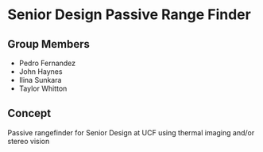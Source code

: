 # Senior Design Passive Range Finder

## Group Members
* Pedro Fernandez
* John Haynes
* Ilina Sunkara
* Taylor Whitton

## Concept
Passive rangefinder for Senior Design at UCF using thermal imaging and/or stereo vision
